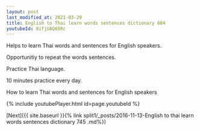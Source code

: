 ```yaml
---
layout: post
last_modified_at: 2021-03-29
title: English to Thai learn words sentences dictionary 684 
youtubeId: 0ifjUAQ65Rc
---
```

 
 
Helps to learn Thai words and sentences for English speakers.

Opportunitiy to repeat the words sentences. 

Practice Thai language. 
 
10 minutes practice every day. 
 
How to learn Thai words and sentences for English speakers 
 
{% include youtubePlayer.html id=page.youtubeId %}
 
 
[Next]({{ site.baseurl }}{% link  split1/_posts/2016-11-13-English to thai learn words sentences dictionary 745 .md%})
 
